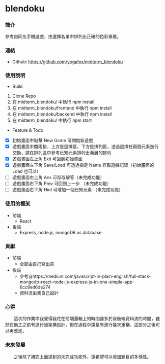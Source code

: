 # blendoku

### 簡介
參考自同名手機遊戲，由選擇名單中排列出正確的色彩漸層。

### 連結
- Github: https://github.com/yogafox/midterm_blendoku

### 使用說明
- Build
1. Clone Repo
3. 在 midterm_blendoku/ 中執行 npm install
4. 在 midterm_blendoku/frontend 中執行 npm install
5. 在 midterm_blendoku/backend 中執行 npm install
4. 在 midterm_blendoku/ 中執行 npm start

- Feature & Todo
- [x] 初始畫面中點擊 New Game 可開始新遊戲
- [x] 遊戲畫面中間兩排，上方是選擇區、下方是排列區，透過選擇任兩個元素進行交換，請在排列區中參考已知元素排列出漸層的排列
- [x] 遊戲畫面左上角 Exit 可回到初始畫面
- [x] 遊戲畫面左下角 Save/Load 可透過指定 Name 存取遊戲記錄（初始畫面的 Load 也可以）
- [ ] 遊戲畫面右上角 Ans 可存取解答（未完成功能）
- [ ] 遊戲畫面右下角 Prev 可回到上一步 （未完成功能）
- [ ] 遊戲畫面右下角 Hint 可增加一個已知元素 （未完成功能）

### 使用的框架
- 前端
    - React
- 後端
    - Express, node.js, mongoDB as database

### 貢獻
- 前端
    - 全部由自己寫出來
- 後端
    - 參考自https://medium.com/javascript-in-plain-english/full-stack-mongodb-react-node-js-express-js-in-one-simple-app-6cc8ed6de274
    - 資料流由我自己設計

### 心得
　　這次的作業中我覺得我花在前端邏輯上的時間遠多於寫後端資料流的時間，雖然在動工之前有進行過架構設計，但在過程中還是有進行幾次重構，這部分之後可以再改進。
　　
### 未來發展
　　之後除了補完上面提到的未完成功能外，還希望可以增加題目的多樣性。